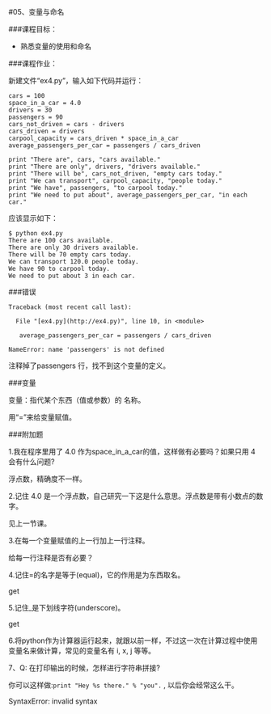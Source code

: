 #05、变量与命名



###课程目标：

* 熟悉变量的使用和命名



###课程作业：

新建文件“ex4.py”，输入如下代码并运行：

```
cars = 100
space_in_a_car = 4.0
drivers = 30
passengers = 90
cars_not_driven = cars - drivers
cars_driven = drivers
carpool_capacity = cars_driven * space_in_a_car
average_passengers_per_car = passengers / cars_driven

print "There are", cars, "cars available."
print "There are only", drivers, "drivers available."
print "There will be", cars_not_driven, "empty cars today."
print "We can transport", carpool_capacity, "people today."
print "We have", passengers, "to carpool today."
print "We need to put about", average_passengers_per_car, "in each car."
```



应该显示如下：

```
$ python ex4.py
There are 100 cars available.
There are only 30 drivers available.
There will be 70 empty cars today.
We can transport 120.0 people today.
We have 90 to carpool today.
We need to put about 3 in each car.
```



###错误

```
Traceback (most recent call last):

  File "[ex4.py](http://ex4.py)", line 10, in <module>

   average_passengers_per_car = passengers / cars_driven

NameError: name 'passengers' is not defined
```

注释掉了passengers 行，找不到这个变量的定义。



###变量

变量：指代某个东西（值或参数）的 名称。

用“=”来给变量赋值。



###附加题



1.我在程序里用了 4.0 作为space_in_a_car的值，这样做有必要吗？如果只用 4 会有什么问题?

浮点数，精确度不一样。



2.记住 4.0 是一个浮点数，自己研究一下这是什么意思。浮点数是带有小数点的数字。

见上一节课。



3.在每一个变量赋值的上一行加上一行注释。

给每一行注释是否有必要？



4.记住=的名字是等于(equal)，它的作用是为东西取名。

get



5.记住_是下划线字符(underscore)。

get



6.将python作为计算器运行起来，就跟以前一样，不过这一次在计算过程中使用变量名来做计算，常见的变量名有 i, x, j 等等。



7、Q: 在打印输出的时候，怎样进行字符串拼接?

你可以这样做:`print "Hey %s there." % "you".` , 以后你会经常这么干。

SyntaxError: invalid syntax



